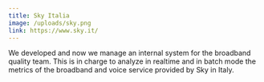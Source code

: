 ```yaml
---
title: Sky Italia
image: /uploads/sky.png
link: https://www.sky.it/
---
```

We developed and now we manage an internal system for the broadband quality team. This is in charge to analyze in realtime and in batch mode the metrics of the broadband and voice service provided by Sky in Italy.